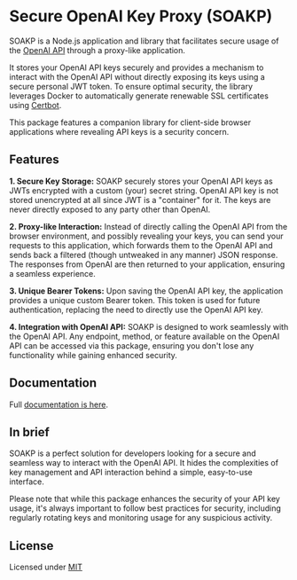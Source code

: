 # Secure OpenAI Key Proxy (SOAKP)

SOAKP is a Node.js application and library that facilitates secure usage of the [OpenAI API](https://platform.openai.com/docs/api-reference/introduction) through a proxy-like application.

It stores your OpenAI API keys securely and provides a mechanism to interact with the OpenAI API without directly exposing its keys using a secure personal JWT token. To ensure optimal security, the library leverages Docker to automatically generate renewable SSL certificates using [Certbot](https://certbot.eff.org/).

This package features a companion library for client-side browser applications where revealing API keys is a security concern.

## Features

**1. Secure Key Storage:** SOAKP securely stores your OpenAI API keys as JWTs encrypted with a custom (your) secret string. OpenAI API key is not stored unencrypted at all since JWT is a "container" for it. The keys are never directly exposed to any party other than OpenAI.

**2. Proxy-like Interaction:** Instead of directly calling the OpenAI API from the browser environment, and possibly revealing your keys, you can send your requests to this application, which forwards them to the OpenAI API and sends back a filtered (though untweaked in any manner) JSON response. The responses from OpenAI are then returned to your application, ensuring a seamless experience.

**3. Unique Bearer Tokens:** Upon saving the OpenAI API key, the application provides a unique custom Bearer token. This token is used for future authentication, replacing the need to directly use the OpenAI API key.

**4. Integration with OpenAI API:** SOAKP is designed to work seamlessly with the OpenAI API. Any endpoint, method, or feature available on the OpenAI API can be accessed via this package, ensuring you don't lose any functionality while gaining enhanced security.

## Documentation

Full [documentation is here](https://lehcode.github.io/soakp/docs/).

## In brief

SOAKP is a perfect solution for developers looking for a secure and seamless way to interact with the OpenAI API. It hides the complexities of key management and API interaction behind a simple, easy-to-use interface.

Please note that while this package enhances the security of your API key usage, it's always important to follow best practices for security, including regularly rotating keys and monitoring usage for any suspicious activity.

## License

Licensed under [MIT](./LICENSE.md)
